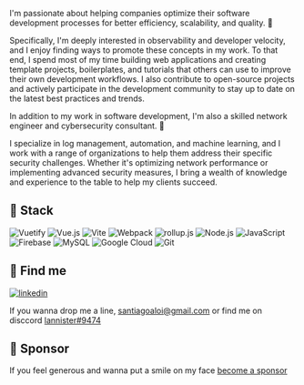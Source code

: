 I'm passionate about helping companies optimize their software development processes for better efficiency, scalability, and quality. 🤩

Specifically, I'm deeply interested in observability and developer velocity, and I enjoy finding ways to promote these concepts in my work. To that end, I spend most of my time building web applications and creating template projects, boilerplates, and tutorials that others can use to improve their own development workflows. I also contribute to open-source projects and actively participate in the development community to stay up to date on the latest best practices and trends.

In addition to my work in software development, I'm also a skilled network engineer and cybersecurity consultant. 🤯

I specialize in log management, automation, and machine learning, and I work with a range of organizations to help them address their specific security challenges. Whether it's optimizing network performance or implementing advanced security measures, I bring a wealth of knowledge and experience to the table to help my clients succeed.

## :wrench: Stack

![Vuetify](https://img.shields.io/static/v1?style=flat&message=Vuetify&color=373e47&logo=Vuetify&logoColor=8DD6F9&label=)
![Vue.js](https://img.shields.io/static/v1?style=flat&message=Vue.js&color=373e47&logo=Vue.js&logoColor=4FC08D&label=)
![Vite](https://img.shields.io/static/v1?style=flat&message=Vite&color=373e47&logo=Vite&logoColor=967cff&label=)
![Webpack](https://img.shields.io/static/v1?style=flat&message=Webpack&color=373e47&logo=Webpack&logoColor=8DD6F9&label=)
![rollup.js](https://img.shields.io/static/v1?style=flat&message=rollup.js&color=373e47&logo=rollup.js&logoColor=fe3333&label=)
![Node.js](https://img.shields.io/static/v1?style=flat&message=Node.js&color=373e47&logo=Node.js&logoColor=6ea35c&label=)
![JavaScript](https://img.shields.io/static/v1?style=flat&message=JavaScript&color=373e47&logo=JavaScript&logoColor=F7DF1E&label=)
![Firebase](https://img.shields.io/static/v1?style=flat&message=Firebase&color=373e47&logo=Firebase&logoColor=FFCA28&label=)
![MySQL](https://img.shields.io/static/v1?style=flat&message=MySQL&color=373e47&logo=MySQL&logoColor=FFFFFF&label=)
![Google Cloud](https://img.shields.io/static/v1?style=flat&message=Google+Cloud&color=373e47&logo=Google+Cloud&logoColor=FFFFFF&label=)
![Git](https://img.shields.io/static/v1?style=flat&message=Git&color=373e47&logo=Git&logoColor=F1502F&label=)

## 📨 Find me

[![linkedin](https://img.shields.io/badge/linkedin-0A66C2?style=flat&logo=linkedin&logoColor=white)](https://www.linkedin.com/in/santiagoaloi/)

If you wanna drop me a line,  santiagoaloi@gmail.com or find me on disccord [lannister#9474](https://discordapp.com/users/lannister#9474) 

## 🥇 Sponsor

If you feel generous and wanna put a smile on my face [become a sponsor](https://github.com/sponsors/santiagoaloi)
